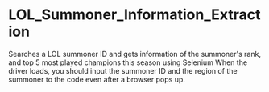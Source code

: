 # LOL_Summoner_Information_Extraction
Searches a LOL summoner ID and gets information of the summoner's rank, and top 5 most played champions this season using Selenium
When the driver loads, you should input the summoner ID and the region of the summoner to the code even after a browser pops up.
